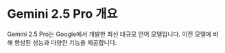# Gemini 2.5 Pro 개요

Gemini 2.5 Pro는 Google에서 개발한 최신 대규모 언어 모델입니다.
이전 모델에 비해 향상된 성능과 다양한 기능을 제공합니다.
